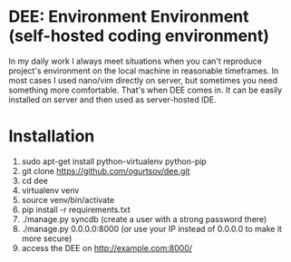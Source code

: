 DEE: Environment Environment (self-hosted coding environment)
=
In my daily work I always meet situations when you can't reproduce project's 
environment on the local machine in reasonable timeframes. In most cases 
I used nano/vim directly on server, but sometimes you need something more 
comfortable. That's when DEE comes in. It can be easily installed on server 
and then used as server-hosted IDE.


Installation
=
1) sudo apt-get install python-virtualenv python-pip
2) git clone https://github.com/ogurtsov/dee.git
3) cd dee
4) virtualenv venv
5) source venv/bin/activate
6) pip install -r requirements.txt
7) ./manage.py syncdb (create a user with a strong password there)
8) ./manage.py 0.0.0.0:8000 (or use your IP instead of 0.0.0.0 to make it more secure)
9) access the DEE on http://example.com:8000/
